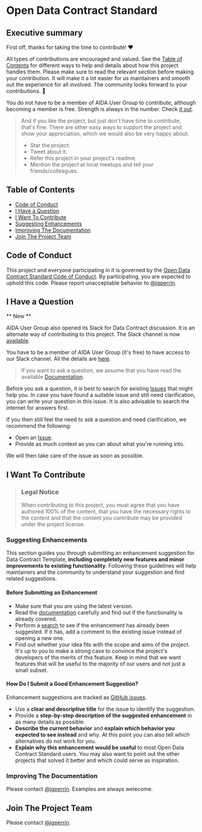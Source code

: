 # Open Data Contract Standard

## Executive summary
First off, thanks for taking the time to contribute! ❤️

All types of contributions are encouraged and valued. See the [Table of Contents](#table-of-contents) for different ways to help and details about how this project handles them. Please make sure to read the relevant section before making your contribution. It will make it a lot easier for us maintainers and smooth out the experience for all involved. The community looks forward to your contributions. 🎉

You do not have to be a member of AIDA User Group to contribute, although becoming a member is free. Strength is always in the number. Check [it out](https://aidausergroup.org/join/).

> And if you like the project, but just don't have time to contribute, that's fine. There are other easy ways to support the project and show your appreciation, which we would also be very happy about:
> - Star the project.
> - Tweet about it.
> - Refer this project in your project's readme.
> - Mention the project at local meetups and tell your friends/colleagues.

<!-- omit in toc -->
## Table of Contents

- [Code of Conduct](#code-of-conduct)
- [I Have a Question](#i-have-a-question)
- [I Want To Contribute](#i-want-to-contribute)
- [Suggesting Enhancements](#suggesting-enhancements)
- [Improving The Documentation](#improving-the-documentation)
- [Join The Project Team](#join-the-project-team)


## Code of Conduct

This project and everyone participating in it is governed by the
[Open Data Contract Standard Code of Conduct](blob/master/CODE_OF_CONDUCT.md).
By participating, you are expected to uphold this code. Please report unacceptable behavior
to [@jgperrin](https://github.com/jgperrin).


## I Have a Question

** New **

AIDA User Group also opened its Slack for Data Contract discussion. It is an alternate way of contributing to this project. The Slack channel is now [available](https://aidaug.slack.com/archives/C05UZRSBKLY).

You have to be a member of AIDA User Group (it's free) to have access to our Slack channel. All the details are [here](https://aidausergroup.org/welcome/).

> If you want to ask a question, we assume that you have read the available [Documentation](https://github.com/AIDAUserGroup/open-data-contract-standard).

Before you ask a question, it is best to search for existing [Issues](open-data-contract-standard/issues) that might help you. In case you have found a suitable issue and still need clarification, you can write your question in this issue. It is also advisable to search the internet for answers first.

If you then still feel the need to ask a question and need clarification, we recommend the following:

- Open an [Issue](open-data-contract-standard/issues/new).
- Provide as much context as you can about what you're running into.

We will then take care of the issue as soon as possible.

## I Want To Contribute

> ### Legal Notice <!-- omit in toc -->
> When contributing to this project, you must agree that you have authored 100% of the content, that you have the necessary rights to the content and that the content you contribute may be provided under the project license.

### Suggesting Enhancements

This section guides you through submitting an enhancement suggestion for Data Contract Template, **including completely new features and minor improvements to existing functionality**. Following these guidelines will help maintainers and the community to understand your suggestion and find related suggestions.

<!-- omit in toc -->
#### Before Submitting an Enhancement

- Make sure that you are using the latest version.
- Read the [documentation](https://github.com/AIDAUserGroup/open-data-contract-standard) carefully and find out if the functionality is already covered.
- Perform a [search](/issues) to see if the enhancement has already been suggested. If it has, add a comment to the existing issue instead of opening a new one.
- Find out whether your idea fits with the scope and aims of the project. It's up to you to make a strong case to convince the project's developers of the merits of this feature. Keep in mind that we want features that will be useful to the majority of our users and not just a small subset. 

<!-- omit in toc -->
#### How Do I Submit a Good Enhancement Suggestion?

Enhancement suggestions are tracked as [GitHub issues](/issues).

- Use a **clear and descriptive title** for the issue to identify the suggestion.
- Provide a **step-by-step description of the suggested enhancement** in as many details as possible.
- **Describe the current behavior** and **explain which behavior you expected to see instead** and why. At this point you can also tell which alternatives do not work for you.
- **Explain why this enhancement would be useful** to most Open Data Contract Standard users. You may also want to point out the other projects that solved it better and which could serve as inspiration.

### Improving The Documentation
Please contact [@jgperrin](https://github.com/jgperrin). Examples are always welecome.

## Join The Project Team
Please contact [@jgperrin](https://github.com/jgperrin).
